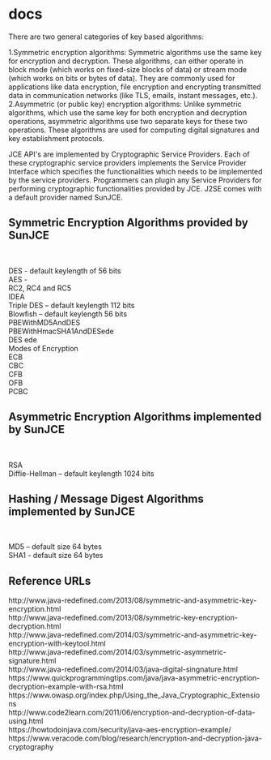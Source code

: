 # docs
There are two general categories of key based algorithms:

1.Symmetric encryption algorithms: Symmetric algorithms use the same key for encryption and decryption. These algorithms, can either operate in block mode (which works on fixed-size blocks of data) or stream mode (which works on bits or bytes of data). They are commonly used for applications like data encryption, file encryption and encrypting transmitted data in communication networks (like TLS, emails, instant messages, etc.).</br> 
2.Asymmetric (or public key) encryption algorithms: Unlike symmetric algorithms, which use the same key for both encryption and decryption operations, asymmetric algorithms use two separate keys for these two operations. These algorithms are used for computing digital signatures and key establishment protocols. </br>

JCE API's are implemented by Cryptographic Service Providers. Each of these cryptographic service providers implements the Service Provider Interface which specifies the functionalities which needs to be implemented by the service providers. Programmers can plugin any Service Providers for performing cryptographic functionalities provided by JCE. J2SE comes with a default provider named SunJCE.</br>

<h2>Symmetric Encryption Algorithms provided by SunJCE</h2></br>

DES - default keylength of 56 bits</br>
AES -</br>
RC2, RC4 and RC5</br>
IDEA</br>
Triple DES – default keylength 112 bits</br>
Blowfish – default keylength 56 bits</br>
PBEWithMD5AndDES</br>
PBEWithHmacSHA1AndDESede</br>
DES ede</br>
Modes of Encryption</br>
ECB</br>
CBC</br>
CFB</br>
OFB</br>
PCBC</br>

<h2>Asymmetric Encryption Algorithms implemented by SunJCE</h2></br>

RSA</br>
Diffie-Hellman – default keylength 1024 bits</br>

<h2>Hashing / Message Digest Algorithms implemented by SunJCE</h2></br>

MD5 – default size 64 bytes</br>
SHA1 - default size 64 bytes</br>

<h2>Reference URLs</h2>
http://www.java-redefined.com/2013/08/symmetric-and-asymmetric-key-encryption.html </br>
http://www.java-redefined.com/2013/08/symmetric-key-encryption-decryption.html</br>
http://www.java-redefined.com/2014/03/symmetric-and-asymmetric-key-encryption-with-keytool.html</br>
http://www.java-redefined.com/2014/03/symmetric-asymmetric-signature.html</br>
http://www.java-redefined.com/2014/03/java-digital-singnature.html</br>
https://www.quickprogrammingtips.com/java/java-asymmetric-encryption-decryption-example-with-rsa.html</br>
https://www.owasp.org/index.php/Using_the_Java_Cryptographic_Extensions</br>
http://www.code2learn.com/2011/06/encryption-and-decryption-of-data-using.html</br>
https://howtodoinjava.com/security/java-aes-encryption-example/</br>
https://www.veracode.com/blog/research/encryption-and-decryption-java-cryptography</br>






